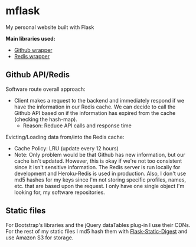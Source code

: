 # mflask
My personal website built with Flask

**Main libraries used:**
- [Github wrapper](https://githubpy.readthedocs.io/en/latest/)
- [Redis wrapper](https://redis-py.readthedocs.io/en/stable/)

## Github API/Redis
Software route overall approach:
- Client makes a request to the backend and immediately respond if we have the information in our Redis cache. We can decide to call the Github API based on if the information has expired from the cache (checking the hash-map).
    - Reason: Reduce API calls and response time

Evicting/Loading data from/into the Redis cache:
- Cache Policy: LRU (update every 12 hours)
- Note: Only problem would be that Github has new information, but our cache isn't updated. However, this is okay if we're not too consistent since it isn't sensitive information. The Redis server is run locally for development and Heroku-Redis is used in production. Also, I don't use md5 hashes for my keys since I'm not storing specific profiles, names, etc. that are based upon the request. I only have one single object I'm looking for, my software repositories.

## Static files
For Bootstrap's libraries and the jQuery dataTables plug-in I use their CDNs. For the rest of my static files I md5 hash them with [Flask-Static-Digest](https://github.com/nickjj/flask-static-digest) and use Amazon S3 for storage.